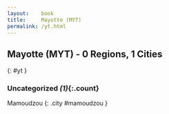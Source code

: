 ```yaml
---
layout:    book
title:     Mayotte (MYT)
permalink: /yt.html
---
```


## Mayotte (MYT) - 0 Regions, 1 Cities
{: #yt }





### Uncategorized _(1)_{:.count}


Mamoudzou  {: .city #mamoudzou } <br>


 
